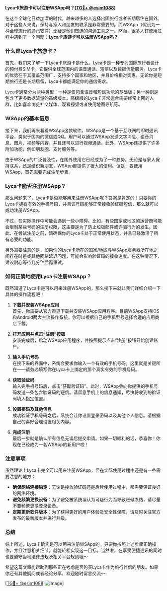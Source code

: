 **Lyca卡旅游卡可以注册WSApp吗？[[TG💪+ @esim1088](https://t.me/s/esim1088)]**

在这个全球化日益加深的时代，越来越多的人选择出国旅行或者长期居住在国外。对于这些人来说，保持与家人和朋友的联系是非常重要的。而WSApp（假设为一种全球流行的通讯软件）无疑是他们首选的沟通工具之一。然而，很多人在使用过程中遇到了一个问题：**Lyca卡旅游卡可以注册WSApp吗？**

### 什么是Lyca卡旅游卡？

首先，我们来了解一下Lyca卡旅游卡是什么。Lyca卡是一种专为国际旅行者设计的预付费SIM卡，它提供全球范围内的语音通话、短信以及数据流量服务。Lyca卡的优势在于其覆盖范围广，支持多个国家和地区，并且价格相对实惠。无论你是短期旅行还是长期居留，Lyca卡都能满足你的通信需求。

Lyca卡通常分为两种类型：一种是仅包含语音和短信功能的基础版；另一种则是包含了更多数据流量的高级版本。高级版的Lyca卡非常适合需要经常上网的人群，比如喜欢浏览社交媒体、观看视频或者使用地图导航等。

### WSApp的基本信息

接下来，我们再来看看WSApp这款软件。WSApp是一个基于互联网的即时通讯平台，类似于国内的微信或QQ。用户可以通过WSApp发送文字消息、语音消息、图片、视频等内容，并且还可以进行视频通话。此外，WSApp还提供了许多附加功能，例如朋友圈、支付服务等。

由于WSApp的广泛普及性，在国外使用它已经成为了一种趋势。无论是与家人保持联系，还是结识新朋友，WSApp都提供了极大的便利。但是，要使用WSApp，首先需要完成注册步骤。

### Lyca卡能否注册WSApp？

那么问题来了，Lyca卡是否能够用来注册WSApp呢？答案是肯定的！只要你的Lyca卡拥有有效的手机号码，并且该号码能够正常接收验证码短信，那么就可以成功注册WSApp。

不过，在实际操作中可能会遇到一些小障碍。比如，有些国家或地区的运营商可能会限制某些号码的注册权限，这主要是为了防止垃圾邮件或诈骗行为的发生。因此，在尝试注册之前，请确保你的Lyca卡处于正常使用状态，并且已经激活了所有必要的功能。

另外需要注意的是，如果你的Lyca卡所在的国家/地区与WSApp服务器所在地之间存在时差或其他网络延迟问题，可能会影响验证码的接收速度。在这种情况下，建议耐心等待几分钟后再重试。

### 如何正确地使用Lyca卡注册WSApp？

既然知道了Lyca卡是可以用来注册WSApp的，那么接下来就让我们详细介绍一下具体的操作流程吧！

1. **下载并安装WSApp应用**  
   首先，你需要从官方渠道下载并安装WSApp应用程序。目前WSApp支持iOS和Android两大主流操作系统，你可以根据自己的手机型号选择合适的应用商店下载。

2. **打开应用并点击“注册”按钮**  
   安装完成后，启动WSApp应用程序，并按照提示点击“注册”按钮开始创建账户。

3. **输入手机号码**  
   在接下来的界面中，系统会要求你输入一个有效的手机号码。这里就是关键所在——请务必填写你在Lyca卡上绑定的那个真实有效的手机号码。

4. **获取验证码**  
   输入完手机号码后，点击“获取验证码”。此时，WSApp会向你提供的手机号码发送一条包含验证码的短信。请留意手机上的信息通知，尽快将收到的验证码填入指定位置。

5. **设置密码及其他信息**  
   成功验证手机号码之后，系统会让你设置登录密码以及其他个人信息。请根据自己的喜好合理设置相关内容。

6. **完成注册**  
   最后一步就是确认所有信息无误后提交申请。如果一切顺利的话，恭喜你！你现在已经成为一名WSApp的新用户啦！

### 注意事项

虽然理论上Lyca卡完全可以用来注册WSApp，但在实际使用过程中还是有一些需要注意的地方：

- **确保网络连接稳定**：无论是接收验证码还是后续使用过程中，都需要保证良好的网络环境。
- **避免频繁更换设备**：为了避免被系统误认为可疑行为而导致账号冻结，请尽量不要频繁更换登录设备。
- **定期更新软件版本**：为了获得更好的用户体验及安全性保障，请及时关注官方发布的最新版本并进行升级。

### 总结

综上所述，Lyca卡确实是可以用来注册WSApp的。只要你按照上述步骤正确操作，并且注意相关细节，就能轻松实现这一目标。当然啦，在享受便捷通讯的同时也要遵守当地法律法规及相关平台规则哦～

希望这篇文章能帮助到那些正在考虑是否购买Lyca卡作为旅行伴侣的朋友。如果你还有其他疑问或者经验分享，欢迎随时留言交流～ 

[[TG💪+ @esim1088](https://t.me/s/esim1088) ![Image](https://i.postimg.cc/4NQfJmqS/Snipaste-2025-05-13-00-14-12.png)]